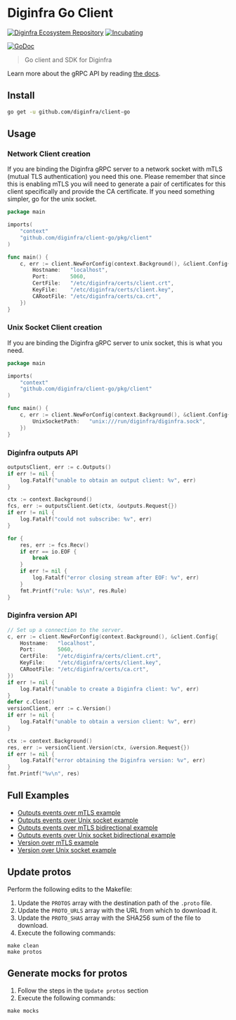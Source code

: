 # Diginfra Go Client

[![Diginfra Ecosystem Repository](https://github.com/diginfra/evolution/blob/main/repos/badges/diginfra-ecosystem-blue.svg)](https://github.com/diginfra/evolution/blob/main/REPOSITORIES.md#ecosystem-scope) [![Incubating](https://img.shields.io/badge/status-incubating-orange?style=for-the-badge)](https://github.com/diginfra/evolution/blob/main/REPOSITORIES.md#incubating)

[![GoDoc](https://godoc.org/github.com/diginfra/client-go/pkg/client?status.svg)](https://godoc.org/github.com/diginfra/client-go/pkg/client)

> Go client and SDK for Diginfra

Learn more about the gRPC API by reading [the docs](https://diginfra.org/docs/grpc/).

## Install

```bash
go get -u github.com/diginfra/client-go
```

## Usage

### Network Client creation

If you are binding the Diginfra gRPC server to a network socket
with mTLS (mutual TLS authentication) you need this one. Please remember that since this is
enabling mTLS you will need to generate a pair of certificates for this client
specifically and provide the CA certificate. If you need something simpler,
go for the unix socket.

```go
package main

imports(
    "context"
    "github.com/diginfra/client-go/pkg/client"
)

func main() {
    c, err := client.NewForConfig(context.Background(), &client.Config{
        Hostname:   "localhost",
        Port:       5060,
        CertFile:   "/etc/diginfra/certs/client.crt",
        KeyFile:    "/etc/diginfra/certs/client.key",
        CARootFile: "/etc/diginfra/certs/ca.crt",
    })
}
```

### Unix Socket Client creation

If you are binding the Diginfra gRPC server to unix socket, this is what you need.

```go
package main

imports(
    "context"
    "github.com/diginfra/client-go/pkg/client"
)

func main() {
    c, err := client.NewForConfig(context.Background(), &client.Config{
        UnixSocketPath:   "unix:///run/diginfra/diginfra.sock",
    })
}
```

### Diginfra outputs API

```go
outputsClient, err := c.Outputs()
if err != nil {
    log.Fatalf("unable to obtain an output client: %v", err)
}

ctx := context.Background()
fcs, err := outputsClient.Get(ctx, &outputs.Request{})
if err != nil {
    log.Fatalf("could not subscribe: %v", err)
}

for {
    res, err := fcs.Recv()
    if err == io.EOF {
        break
    }
    if err != nil {
        log.Fatalf("error closing stream after EOF: %v", err)
    }
    fmt.Printf("rule: %s\n", res.Rule)
}
```

### Diginfra version API

```go
// Set up a connection to the server.
c, err := client.NewForConfig(context.Background(), &client.Config{
    Hostname:   "localhost",
    Port:       5060,
    CertFile:   "/etc/diginfra/certs/client.crt",
    KeyFile:    "/etc/diginfra/certs/client.key",
    CARootFile: "/etc/diginfra/certs/ca.crt",
})
if err != nil {
    log.Fatalf("unable to create a Diginfra client: %v", err)
}
defer c.Close()
versionClient, err := c.Version()
if err != nil {
    log.Fatalf("unable to obtain a version client: %v", err)
}

ctx := context.Background()
res, err := versionClient.Version(ctx, &version.Request{})
if err != nil {
    log.Fatalf("error obtaining the Diginfra version: %v", err)
}
fmt.Printf("%v\n", res)
```

## Full Examples

- [Outputs events over mTLS example](examples/output/main.go)
- [Outputs events over Unix socket example](examples/output_unix_socket/main.go)
- [Outputs events over mTLS bidirectional example](examples/output_bidi/main.go)
- [Outputs events over Unix socket bidirectional example](examples/output_unix_socket_bidi/main.go)
- [Version over mTLS example](examples/version/main.go)
- [Version over Unix socket example](examples/version_unix_socket/main.go)

## Update protos

Perform the following edits to the Makefile:

1. Update the `PROTOS` array with the destination path of the `.proto` file.
2. Update the `PROTO_URLS` array with the URL from which to download it.
3. Update the `PROTO_SHAS` array with the SHA256 sum of the file to download.
4. Execute the following commands:

```console
make clean
make protos
```

## Generate mocks for protos

1. Follow the steps in the `Update protos` section
2. Execute the following commands:

```console
make mocks
```
